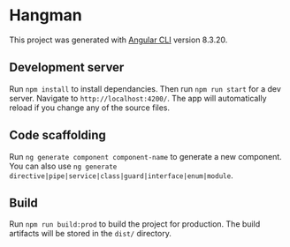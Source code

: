 # Hangman

This project was generated with [Angular CLI](https://github.com/angular/angular-cli) version 8.3.20.

## Development server

Run `npm install` to install dependancies. Then run `npm run start` for a dev server. Navigate to `http://localhost:4200/`. The app will automatically reload if you change any of the source files.

## Code scaffolding

Run `ng generate component component-name` to generate a new component. You can also use `ng generate directive|pipe|service|class|guard|interface|enum|module`.

## Build

Run `npm run build:prod` to build the project for production. The build artifacts will be stored in the `dist/` directory.
